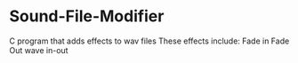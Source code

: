 # Sound-File-Modifier

C program that adds effects to wav files 
These effects include: 
  Fade in
  Fade Out
  wave in-out
 
